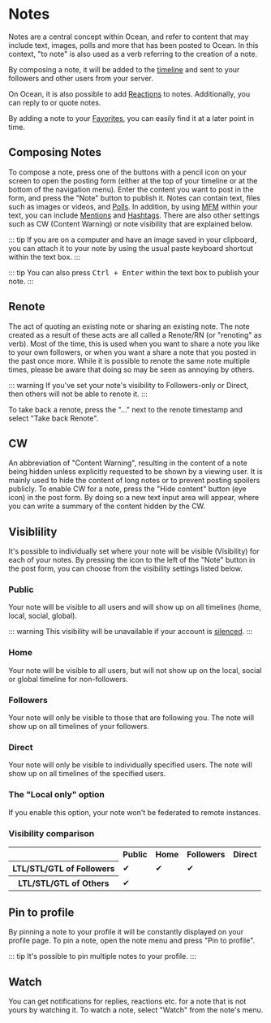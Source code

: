 # Notes

Notes are a central concept within Ocean, and refer to content that may include text, images, polls and more that has been posted to Ocean. In this context, "to note" is also used as a verb referring to the creation of a note.

By composing a note, it will be added to the [timeline](./timeline) and sent to your followers and other users from your server.

On Ocean, it is also possible to add [Reactions](./reaction) to notes. Additionally, you can reply to or quote notes.

By adding a note to your [Favorites](./favorite), you can easily find it at a later point in time.

## Composing Notes

To compose a note, press one of the buttons with a pencil icon on your screen to open the posting form (either at the top of your timeline or at the bottom of the navigation menu). Enter the content you want to post in the form, and press the "Note" button to publish it. Notes can contain text, files such as images or videos, and [Polls](./poll). In addition, by using [MFM](./mfm) within your text, you can include [Mentions](./mention) and [Hashtags](./hashtag). There are also other settings such as CW (Content Warning) or note visibility that are explained below.

::: tip
If you are on a computer and have an image saved in your clipboard, you can attach it to your note by using the usual paste keyboard shortcut within the text box.
:::

::: tip
You can also press <kbd class="key">Ctrl + Enter</kbd> within the text box to publish your note.
:::

## Renote

The act of quoting an existing note or sharing an existing note. The note created as a result of these acts are all called a Renote/RN (or "renoting" as verb). Most of the time, this is used when you want to share a note you like to your own followers, or when you want a share a note that you posted in the past once more. While it is possible to renote the same note multiple times, please be aware that doing so may be seen as annoying by others.

::: warning
If you've set your note's visibility to Followers-only or Direct, then others will not be able to renote it.
:::

To take back a renote, press the "..." next to the renote timestamp and select "Take back Renote".

## CW

An abbreviation of "Content Warning", resulting in the content of a note being hidden unless explicitly requested to be shown by a viewing user. It is mainly used to hide the content of long notes or to prevent posting spoilers publicly. To enable CW for a note, press the "Hide content" button (eye icon) in the post form. By doing so a new text input area will appear, where you can write a summary of the content hidden by the CW.

## Visiblility

It's possible to individually set where your note will be visible (Visibility) for each of your notes. By pressing the icon to the left of the "Note" button in the post form, you can choose from the visibility settings listed below.

### Public

Your note will be visible to all users and will show up on all timelines (home, local, social, global).

::: warning
This visibility will be unavailable if your account is <a href="./silence">silenced</a>.
:::

### Home

Your note will be visible to all users, but will not show up on the local, social or global timeline for non-followers.

### Followers

Your note will only be visible to those that are following you. The note will show up on all timelines of your followers.

### Direct

Your note will only be visible to individually specified users. The note will show up on all timelines of the specified users.

### The "Local only" option

If you enable this option, your note won't be federated to remote instances.

### Visibility comparison

<table>
    <tr><th></th><th>Public</th><th>Home</th><th>Followers</th><th>Direct</th></tr>
    <tr><th>LTL/STL/GTL of Followers</th><td>✔</td><td>✔</td><td>✔</td><td></td></tr>
    <tr><th>LTL/STL/GTL of Others</th><td>✔</td><td></td><td></td><td></td></tr>
</table>

## Pin to profile

By pinning a note to your profile it will be constantly displayed on your profile page. To pin a note, open the note menu and press "Pin to profile".

::: tip
It's possible to pin multiple notes to your profile.
:::

## Watch

You can get notifications for replies, reactions etc. for a note that is not yours by watching it. To watch a note, select "Watch" from the note's menu.

